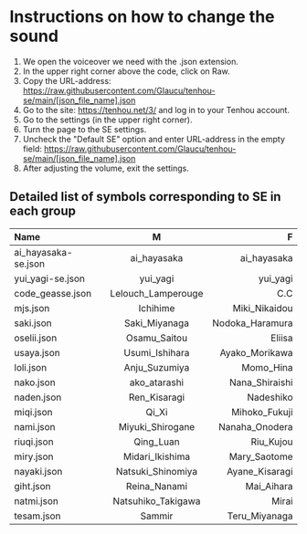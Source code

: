 # __Instructions on how to change the sound__
1. We open the voiceover we need with the .json extension.
2. In the upper right corner above the code, click on Raw.
3. Copy the URL-address: https://raw.githubusercontent.com/Glaucu/tenhou-se/main/[json_file_name].json
4. Go to the site: https://tenhou.net/3/ and log in to your Tenhou account.
5. Go to the settings (in the upper right corner).
6. Turn the page to the SE settings.
7. Uncheck the "Default SE" option and enter URL-address in the empty field: https://raw.githubusercontent.com/Glaucu/tenhou-se/main/[json_file_name].json
8. After adjusting the volume, exit the settings.

## __Detailed list of symbols corresponding to SE in each group__
Name|  M  |  F  
:---|:---:|-----:
ai_hayasaka-se.json|ai_hayasaka|ai_hayasaka
yui_yagi-se.json|yui_yagi|yui_yagi
code_geasse.json|Lelouch_Lamperouge|C.C
mjs.json|Ichihime|Miki_Nikaidou
saki.json|Saki_Miyanaga|Nodoka_Haramura
oselii.json|Osamu_Saitou|Eliisa
usaya.json|Usumi_Ishihara|Ayako_Morikawa
loli.json|Anju_Suzumiya|Momo_Hina
nako.json|ako_atarashi|Nana_Shiraishi
naden.json|Ren_Kisaragi|Nadeshiko
miqi.json|Qi_Xi|Mihoko_Fukuji
nami.json|Miyuki_Shirogane|Nanaha_Onodera
riuqi.json|Qing_Luan|Riu_Kujou
miry.json|Midari_Ikishima|Mary_Saotome
nayaki.json|Natsuki_Shinomiya|Ayane_Kisaragi
giht.json|Reina_Nanami|Mai_Aihara
natmi.json|Natsuhiko_Takigawa|Mirai
tesam.json|Sammir|Teru_Miyanaga